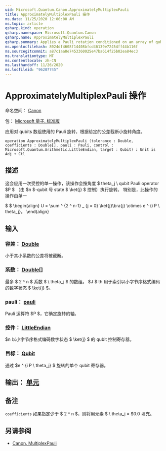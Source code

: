 ```yaml
---
uid: Microsoft.Quantum.Canon.ApproximatelyMultiplexPauli
title: ApproximatelyMultiplexPauli 操作
ms.date: 11/25/2020 12:00:00 AM
ms.topic: article
qsharp.kind: operation
qsharp.namespace: Microsoft.Quantum.Canon
qsharp.name: ApproximatelyMultiplexPauli
qsharp.summary: Applies a Pauli rotation conditioned on an array of qubits, truncating small rotation angles according to a given tolerance.
ms.openlocfilehash: 8024df4608f14408bfcd46139e72454ff44b116f
ms.sourcegitcommit: a87c1aa8e7453360025e47ba614f25b02ea84ec3
ms.translationtype: MT
ms.contentlocale: zh-CN
ms.lasthandoff: 11/26/2020
ms.locfileid: "96207745"
---
```

# <a name="approximatelymultiplexpauli-operation"></a>ApproximatelyMultiplexPauli 操作

命名空间： [Canon](xref:Microsoft.Quantum.Canon)

包： [Microsoft 量子. 标准版](https://nuget.org/packages/Microsoft.Quantum.Standard)


应用对 qubits 数组使用的 Pauli 旋转，根据给定的公差截断小旋转角度。

```qsharp
operation ApproximatelyMultiplexPauli (tolerance : Double, coefficients : Double[], pauli : Pauli, control : Microsoft.Quantum.Arithmetic.LittleEndian, target : Qubit) : Unit is Adj + Ctl
```


## <a name="description"></a>描述

这会应用一次受控的单一操作，该操作会按角度 $ theta_j \ qubit Pauli operator $P $ （由 $n $-qubit 号 state $ \ket{j} $ 控制）执行旋转。
特别是，此操作的操作由单一

$ $ \begin{align} U = \sum ^ {2 ^ n-1} _ {j = 0} \ket{j}\bra{j} \otimes e ^ {i P \ theta_j}。
\end{align}

##

## <a name="input"></a>输入

### <a name="tolerance--double"></a>容差： [Double](xref:microsoft.quantum.lang-ref.double)

小于其小系数的公差将被截断。


### <a name="coefficients--double"></a>系数： [Double](xref:microsoft.quantum.lang-ref.double)[]

最多 $ 2 ^ n $ 系数 $ \ theta_j $ 的数组。 $J $ th 用于索引以小字节序格式编码的数字状态 $ \ket{j} $。


### <a name="pauli--pauli"></a>pauli： [pauli](xref:microsoft.quantum.lang-ref.pauli)

Pauli 运算符 $P $，它确定旋转的轴。


### <a name="control--littleendian"></a>控件： [LittleEndian](xref:Microsoft.Quantum.Arithmetic.LittleEndian)

$n 以小字节序格式编码数字状态 $ \ket{j} $ 的 qubit 控制寄存器。


### <a name="target--qubit"></a>目标： [Qubit](xref:microsoft.quantum.lang-ref.qubit)

通过 $e ^ {i P \ theta_j} $ 旋转的单个 qubit 寄存器。



## <a name="output--unit"></a>输出： [单元](xref:microsoft.quantum.lang-ref.unit)



## <a name="remarks"></a>备注

`coefficients` 如果指定少于 $ 2 ^ n $，则将用元素 $ \ theta_j = $0.0 填充。

## <a name="see-also"></a>另请参阅

- [Canon. MultiplexPauli](xref:Microsoft.Quantum.Canon.MultiplexPauli)